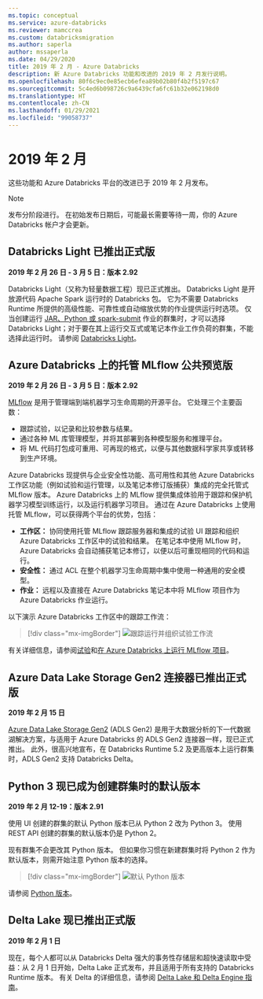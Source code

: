 ```yaml
---
ms.topic: conceptual
ms.service: azure-databricks
ms.reviewer: mamccrea
ms.custom: databricksmigration
ms.author: saperla
author: mssaperla
ms.date: 04/29/2020
title: 2019 年 2 月 - Azure Databricks
description: 新 Azure Databricks 功能和改进的 2019 年 2 月发行说明。
ms.openlocfilehash: 80f6c9ec0e85ecb6efea89b02b80f4b2f5197c67
ms.sourcegitcommit: 5c4ed6b098726c9a6439cfa6fc61b32e062198d0
ms.translationtype: HT
ms.contentlocale: zh-CN
ms.lasthandoff: 01/29/2021
ms.locfileid: "99058737"
---
```

# <a name="february-2019"></a>2019 年 2 月

这些功能和 Azure Databricks 平台的改进已于 2019 年 2 月发布。

> [!NOTE]
>
> 发布分阶段进行。 在初始发布日期后，可能最长需要等待一周，你的 Azure Databricks 帐户才会更新。

## <a name="databricks-light-generally-available"></a>Databricks Light 已推出正式版

**2019 年 2 月 26 日 - 3 月 5 日：版本 2.92**

Databricks Light（又称为轻量数据工程）现已正式推出。 Databricks Light 是开放源代码 Apache Spark 运行时的 Databricks 包。 它为不需要 Databricks Runtime 所提供的高级性能、可靠性或自动缩放优势的作业提供运行时选项。 仅当创建运行 [JAR、Python 或 spark-submit](../../../dev-tools/api/latest/jobs.md#jobscreatejob) 作业的群集时，才可以选择 Databricks Light；对于要在其上运行交互式或笔记本作业工作负荷的群集，不能选择此运行时。 请参阅 [Databricks Light](../../../runtime/light.md)。

## <a name="managed-mlflow-on-azure-databricks-public-preview"></a>Azure Databricks 上的托管 MLflow 公共预览版

**2019 年 2 月 26 日 - 3 月 5 日：版本 2.92**

[MLflow](https://www.mlflow.org/) 是用于管理端到端机器学习生命周期的开源平台。 它处理三个主要函数：

* 跟踪试验，以记录和比较参数与结果。
* 通过各种 ML 库管理模型，并将其部署到各种模型服务和推理平台。
* 将 ML 代码打包成可重用、可再现的格式，以便与其他数据科学家共享或转移到生产环境。

Azure Databricks 现提供与企业安全性功能、高可用性和其他 Azure Databricks 工作区功能（例如试验和运行管理，以及笔记本修订版捕获）集成的完全托管式 MLflow 版本。 Azure Databricks 上的 MLflow 提供集成体验用于跟踪和保护机器学习模型训练运行，以及运行机器学习项目。 通过在 Azure Databricks 上使用托管 MLflow，可以获得两个平台的优势，包括：

* **工作区：** 协同使用托管 MLflow 跟踪服务器和集成的试验 UI 跟踪和组织Azure Databricks 工作区中的试验和结果。 在笔记本中使用 MLflow 时，Azure Databricks 会自动捕获笔记本修订，以便以后可重现相同的代码和运行。
* **安全性：** 通过 ACL 在整个机器学习生命周期中集中使用一种通用的安全模型。
* **作业：** 远程以及直接在 Azure Databricks 笔记本中将 MLflow 项目作为 Azure Databricks 作业运行。

以下演示 Azure Databricks 工作区中的跟踪工作流：

> [!div class="mx-imgBorder"]
> ![跟踪运行并组织试验工作流](../../../_static/images/mlflow/mlflow-exp-azure.gif)

有关详细信息，请参阅[试验](../../../applications/mlflow/tracking.md#mlflow-experiments)和[在 Azure Databricks 上运行 MLflow 项目](../../../applications/mlflow/projects.md#mlflow-projects)。

## <a name="azure-data-lake-storage-gen2-connector-is-generally-available"></a>Azure Data Lake Storage Gen2 连接器已推出正式版

**2019 年 2 月 15 日**

[Azure Data Lake Storage Gen2](../../../data/data-sources/azure/azure-datalake-gen2.md) (ADLS Gen2) 是用于大数据分析的下一代数据湖解决方案，与适用于 Azure Databricks 的 ADLS Gen2 连接器一样，现已正式推出。 此外，很高兴地宣布，在 Databricks Runtime 5.2 及更高版本上运行群集时，ADLS Gen2 支持 Databricks Delta。

## <a name="python-3-now-the-default-when-you-create-clusters"></a>Python 3 现已成为创建群集时的默认版本

**2019 年 2 月 12-19：版本 2.91**

使用 UI 创建的群集的默认 Python 版本已从 Python 2 改为 Python 3。 使用 REST API 创建的群集的默认版本仍是 Python 2。

现有群集不会更改其 Python 版本。 但如果你习惯在新建群集时将 Python 2 作为默认版本，则需开始注意 Python 版本的选择。

> [!div class="mx-imgBorder"]
> ![默认 Python 版本](../../../_static/images/clusters/python-version-3.png)

请参阅 [Python 版本](../../../clusters/configure.md#python-3)。

## <a name="delta-lake-generally-available"></a>Delta Lake 现已推出正式版

**2019 年 2 月 1 日**

现在，每个人都可以从 Databricks Delta 强大的事务性存储层和超快速读取中受益：从 2 月 1 日开始，Delta Lake 正式发布，并且适用于所有支持的 Databricks Runtime 版本。  有关 Delta 的详细信息，请参阅 [Delta Lake 和 Delta Engine 指南](../../../delta/index.md)。